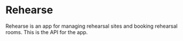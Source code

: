 # Rehearse

Rehearse is an app for managing rehearsal sites and booking rehearsal rooms. This is the API for the app.
